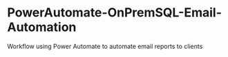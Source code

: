 # PowerAutomate-OnPremSQL-Email-Automation
Workflow using Power Automate to automate email reports to clients
